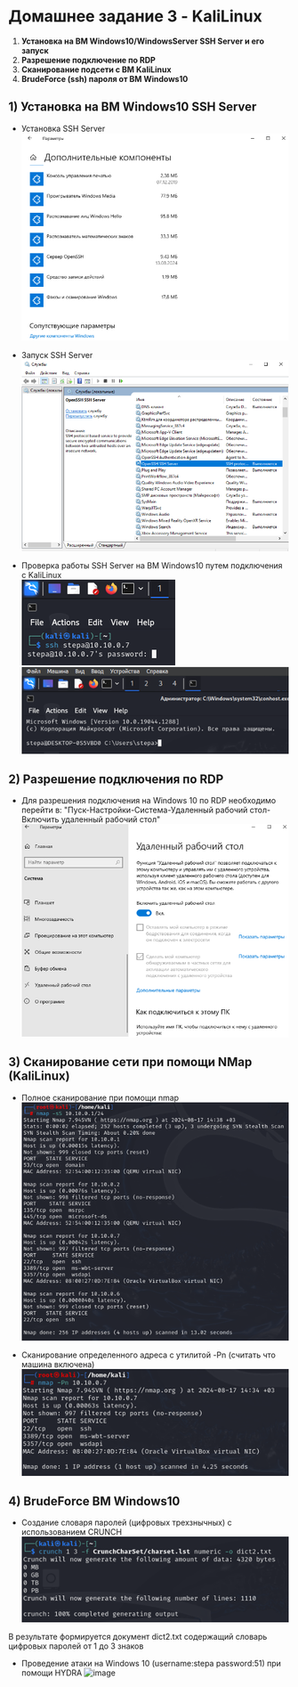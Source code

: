  # Домашнее задание 3 - KaliLinux
 1) **Установка на ВМ Windows10/WindowsServer SSH Server и его запуск**
 2) **Разрешение подключение по RDP**
 3) **Сканирование подсети с ВМ KaliLinux**
 4) **BrudeForce (ssh) пароля от ВМ Windows10**

 ## 1) Установка на ВМ Windows10 SSH Server
 - Установка SSH Server  
 ![image](https://github.com/StsiapanSikorsky/Cybersecurity_TMScourse/blob/main/Task3/img/installSSHserv_Win10.png)

 - Запуск SSH Server  
![image](https://github.com/StsiapanSikorsky/Cybersecurity_TMScourse/blob/main/Task3/img/StartSSHserver_Win10.png)

- Проверка работы SSH Server на ВМ Windows10 путем подключения с KaliLinux  
![image](https://github.com/StsiapanSikorsky/Cybersecurity_TMScourse/blob/main/Task3/img/Connect_SSH_Win10.png)  
![image](https://github.com/StsiapanSikorsky/Cybersecurity_TMScourse/blob/main/Task3/img/SSH_Win10.png)

## 2) Разрешение подключения по RDP
- Для разрешения подключения на Windows 10 по RDP необходимо перейти в: "Пуск-Настройки-Система-Удаленный рабочий стол-Включить удаленный рабочий стол"  
![image](https://github.com/StsiapanSikorsky/Cybersecurity_TMScourse/blob/main/Task3/img/RDP.png)

## 3) Сканирование сети при помощи NMap (KaliLinux)
- Полное сканирование при помощи nmap  
![image](https://github.com/StsiapanSikorsky/Cybersecurity_TMScourse/blob/main/Task3/img/NMap_resultScan.png)  

- Сканирование определенного адреса с утилитой -Pn (считать что машина включена)  
![image](https://github.com/StsiapanSikorsky/Cybersecurity_TMScourse/blob/main/Task3/img/NMap_scanning.png)

## 4) BrudeForce ВМ Windows10
- Создание словаря паролей (цифровых трехзнычных) с использованием CRUNCH  
![image](https://github.com/StsiapanSikorsky/Cybersecurity_TMScourse/blob/main/Task3/img/Crunch_generated.png)

В результате формируется документ dict2.txt содержащий словарь цифровых паролей от 1 до 3 знаков

- Проведение атаки на Windows 10 (username:stepa password:51) при помощи HYDRA
![image]()
